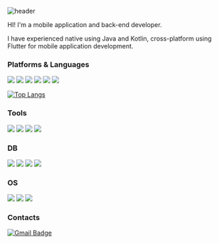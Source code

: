 ![header](https://capsule-render.vercel.app/api?type=Soft&color=auto&height=170&text=KIM%20Beomjin&desc=Mobile%20and%20BackEnd%20Developer&fontAlign=35&descAlign=28.5&theme=tokyonight&fontAlignY=40&descAlignY=65)

HI! I'm a mobile application and back-end developer. 

I have experienced native using Java and Kotlin, cross-platform using Flutter for mobile application development.

### Platforms & Languages

<img src="https://img.shields.io/badge/Java-007396?style=flat&logo=Gradle&logoColor=white"/> <img src="https://img.shields.io/badge/Kotlin-7F52FF?style=flat&logo=Kotlin&logoColor=white"/> <img src="https://img.shields.io/badge/Android-3DDC84?style=flat&logo=Android&logoColor=white"/> <img src="https://img.shields.io/badge/Flutter-02569B?style=flat&logo=Flutter&logoColor=white"/> <img src="https://img.shields.io/badge/Python-3776AB?style=flat&logo=Python&logoColor=white"/> <img src="https://img.shields.io/badge/C-A8B9CC?style=flat&logo=C&logoColor=white"/>


[![Top Langs](https://github-readme-stats.vercel.app/api/top-langs/?username=nemesis709&layout=compact)](https://github.com/nemesis709/github-readme-stats)


### Tools

<img src="https://img.shields.io/badge/Android%20Studio-3DDC84?style=flat&logo=Android%20Studio&logoColor=white"/> <img src="https://img.shields.io/badge/Visual%20Studio%20Code-007ACC?style=flat&logo=Visual%20Studio%20Code&logoColor=white"/> <img src="https://img.shields.io/badge/iTerm2-000000?style=flat&logo=iTerm2&logoColor=white"/> <img src="https://img.shields.io/badge/Git-F05032?style=flat&logo=Git&logoColor=white"/>

### DB

<img src="https://img.shields.io/badge/Oracle-800000?style=flat&logo=Oracle&logoColor=white"/> <img src="https://img.shields.io/badge/MariaDB-003545?style=flat&logo=MariaDB&logoColor=white"/> <img src="https://img.shields.io/badge/MySQL-4479A1?style=flat&logo=MySQL&logoColor=white"/> <img src="https://img.shields.io/badge/PostgreSQL-4169E1?style=flat&logo=PostgreSQL&logoColor=white"/> 

### OS
<img src="https://img.shields.io/badge/macOS-000000?style=flat&logo=macOS&logoColor=white"/> <img src="https://img.shields.io/badge/Ubuntu-E95420?style=flat&logo=Ubuntu&logoColor=white"/> <img src="https://img.shields.io/badge/CentOS-262577?style=flat&logo=CentOS&logoColor=white"/> 

### Contacts
[![Gmail Badge](https://img.shields.io/badge/Gmail-d14836?style=flat&logo=Gmail&logoColor=white&link=mailto:kimsh1691@gmail.com)](mailto:hypnos709@gmail.com)
